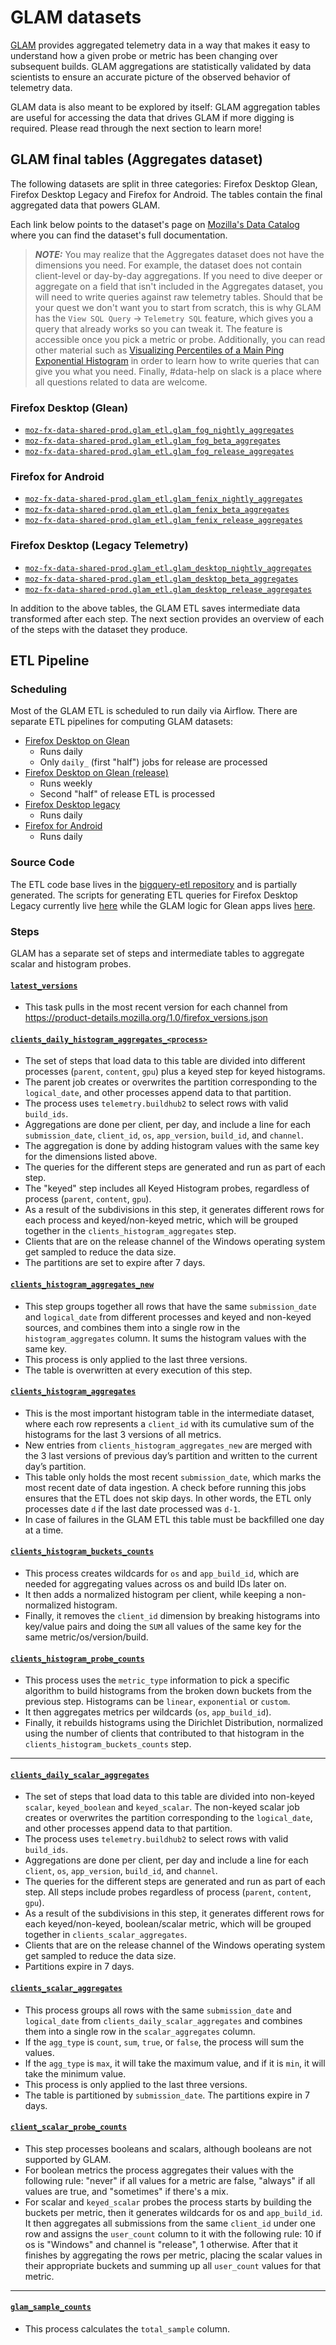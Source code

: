 # GLAM datasets

[GLAM](https://glam.telemetry.mozilla.org) provides aggregated telemetry data in a way that makes it easy to understand how a given probe or metric has been changing over subsequent builds. GLAM aggregations are statistically validated by data scientists to ensure an accurate picture of the observed behavior of telemetry data.

GLAM data is also meant to be explored by itself: GLAM aggregation tables are useful for accessing the data that drives GLAM if more digging is required. Please read through the next section to learn more!

## GLAM final tables (Aggregates dataset)

The following datasets are split in three categories: Firefox Desktop Glean, Firefox Desktop Legacy and Firefox for Android. The tables contain the final aggregated data that powers GLAM.

Each link below points to the dataset's page on [Mozilla's Data Catalog](https://mozilla.acryl.io/) where you can find the dataset's full documentation.

> **_NOTE:_** You may realize that the Aggregates dataset does not have the dimensions you need. For example, the dataset does not contain client-level or day-by-day aggregations.
> If you need to dive deeper or aggregate on a field that isn't included in the Aggregates dataset, you will need to write queries against raw telemetry tables. Should that be your quest we don't want you to start from scratch, this is why GLAM has the `View SQL Query` -> `Telemetry SQL` feature, which gives you a query that already works so you can tweak it. The feature is accessible once you pick a metric or probe. Additionally, you can read other material such as [Visualizing Percentiles of a Main Ping Exponential Histogram](https://docs.telemetry.mozilla.org/cookbooks/main_ping_exponential_histograms.html) in order to learn how to write queries that can give you what you need. Finally, #data-help on slack is a place where all questions related to data are welcome.

### Firefox Desktop (Glean)

- [`moz-fx-data-shared-prod.glam_etl.glam_fog_nightly_aggregates`](<https://mozilla.acryl.io/dataset/urn:li:dataset:(urn:li:dataPlatform:bigquery,moz-fx-data-shared-prod.glam_etl.glam_fog_nightly_aggregates,PROD)/Schema?is_lineage_mode=false&schemaFilter=>)
- [`moz-fx-data-shared-prod.glam_etl.glam_fog_beta_aggregates`](<https://mozilla.acryl.io/dataset/urn:li:dataset:(urn:li:dataPlatform:bigquery,moz-fx-data-shared-prod.glam_etl.glam_fog_beta_aggregates,PROD)/Schema?is_lineage_mode=false&schemaFilter=>)
- [`moz-fx-data-shared-prod.glam_etl.glam_fog_release_aggregates`](<https://mozilla.acryl.io/dataset/urn:li:dataset:(urn:li:dataPlatform:bigquery,moz-fx-data-shared-prod.glam_etl.glam_fog_release_aggregates,PROD)/Schema?is_lineage_mode=false&schemaFilter=>)

### Firefox for Android

- [`moz-fx-data-shared-prod.glam_etl.glam_fenix_nightly_aggregates`](<https://mozilla.acryl.io/dataset/urn:li:dataset:(urn:li:dataPlatform:bigquery,moz-fx-data-shared-prod.glam_etl.glam_fenix_nightly_aggregates,PROD)/Schema?is_lineage_mode=false&schemaFilter=>)
- [`moz-fx-data-shared-prod.glam_etl.glam_fenix_beta_aggregates`](<https://mozilla.acryl.io/dataset/urn:li:dataset:(urn:li:dataPlatform:bigquery,moz-fx-data-shared-prod.glam_etl.glam_fenix_beta_aggregates,PROD)/Schema?is_lineage_mode=false&schemaFilter=>)
- [`moz-fx-data-shared-prod.glam_etl.glam_fenix_release_aggregates`](<https://mozilla.acryl.io/dataset/urn:li:dataset:(urn:li:dataPlatform:bigquery,moz-fx-data-shared-prod.glam_etl.glam_fenix_release_aggregates,PROD)/Schema?is_lineage_mode=false&schemaFilter=>)

### Firefox Desktop (Legacy Telemetry)

- [`moz-fx-data-shared-prod.glam_etl.glam_desktop_nightly_aggregates`](<https://mozilla.acryl.io/dataset/urn:li:dataset:(urn:li:dataPlatform:bigquery,moz-fx-data-shared-prod.glam_etl.glam_desktop_nightly_aggregates,PROD)/Schema?is_lineage_mode=false&schemaFilter=>)
- [`moz-fx-data-shared-prod.glam_etl.glam_desktop_beta_aggregates`](<https://mozilla.acryl.io/dataset/urn:li:dataset:(urn:li:dataPlatform:bigquery,moz-fx-data-shared-prod.glam_etl.glam_desktop_beta_aggregates,PROD)/Schema?is_lineage_mode=false&schemaFilter=>)
- [`moz-fx-data-shared-prod.glam_etl.glam_desktop_release_aggregates`](<https://mozilla.acryl.io/dataset/urn:li:dataset:(urn:li:dataPlatform:bigquery,moz-fx-data-shared-prod.glam_etl.glam_desktop_release_aggregates,PROD)/Schema?is_lineage_mode=false&schemaFilter=>)

In addition to the above tables, the GLAM ETL saves intermediate data transformed after each step. The next section provides an overview of each of the steps with the dataset they produce.

## ETL Pipeline

### Scheduling

Most of the GLAM ETL is scheduled to run daily via Airflow. There are separate ETL pipelines for computing GLAM datasets:

- [Firefox Desktop on Glean](https://workflow.telemetry.mozilla.org/dags/glam_fog/grid)
  - Runs daily
  - Only `daily_` (first "half") jobs for release are processed
- [Firefox Desktop on Glean (release)](https://workflow.telemetry.mozilla.org/dags/glam_fog_release/grid)
  - Runs weekly
  - Second "half" of release ETL is processed
- [Firefox Desktop legacy](https://workflow.telemetry.mozilla.org/dags/glam/grid)
  - Runs daily
- [Firefox for Android](https://workflow.telemetry.mozilla.org/dags/glam_fenix/grid)
  - Runs daily

### Source Code

The ETL code base lives in the [bigquery-etl repository](https://github.com/mozilla/bigquery-etl) and is partially generated. The scripts for generating ETL queries for Firefox Desktop Legacy currently live [here](https://github.com/mozilla/bigquery-etl/tree/main/script/glam) while the GLAM logic for Glean apps lives [here](https://github.com/mozilla/bigquery-etl/tree/main/bigquery_etl/glam).

### Steps

GLAM has a separate set of steps and intermediate tables to aggregate scalar and histogram probes.

#### [`latest_versions`](<https://mozilla.acryl.io/dataset/urn:li:dataset:(urn:li:dataPlatform:bigquery,moz-fx-data-shared-prod.telemetry.latest_versions,PROD)/Schema?is_lineage_mode=false&schemaFilter=>)

- This task pulls in the most recent version for each channel from https://product-details.mozilla.org/1.0/firefox_versions.json

#### [`clients_daily_histogram_aggregates_<process>`](<https://mozilla.acryl.io/dataset/urn:li:dataset:(urn:li:dataPlatform:bigquery,moz-fx-data-shared-prod.telemetry.clients_daily_histogram_aggregates,PROD)/View%20Definition?is_lineage_mode=false>)

- The set of steps that load data to this table are divided into different processes (`parent`, `content`, `gpu`) plus a keyed step for keyed histograms.
- The parent job creates or overwrites the partition corresponding to the `logical_date`, and other processes append data to that partition.
- The process uses `telemetry.buildhub2` to select rows with valid `build_ids`.
- Aggregations are done per client, per day, and include a line for each `submission_date`, `client_id`, `os`, `app_version`, `build_id`, and `channel`.
- The aggregation is done by adding histogram values with the same key for the dimensions listed above.
- The queries for the different steps are generated and run as part of each step.
- The "keyed" step includes all Keyed Histogram probes, regardless of process (`parent`, `content`, `gpu`).
- As a result of the subdivisions in this step, it generates different rows for each process and keyed/non-keyed metric, which will be grouped together in the `clients_histogram_aggregates` step.
- Clients that are on the release channel of the Windows operating system get sampled to reduce the data size.
- The partitions are set to expire after 7 days.

#### [`clients_histogram_aggregates_new`](<https://mozilla.acryl.io/dataset/urn:li:dataset:(urn:li:dataPlatform:bigquery,moz-fx-data-shared-prod.telemetry_derived.clients_histogram_aggregates_new_v1,PROD)/Schema?is_lineage_mode=false&schemaFilter=>)

- This step groups together all rows that have the same `submission_date` and `logical_date` from different processes and keyed and non-keyed sources, and combines them into a single row in the `histogram_aggregates` column. It sums the histogram values with the same key.
- This process is only applied to the last three versions.
- The table is overwritten at every execution of this step.

#### [`clients_histogram_aggregates`](<https://mozilla.acryl.io/dataset/urn:li:dataset:(urn:li:dataPlatform:bigquery,moz-fx-data-shared-prod.telemetry_derived.clients_histogram_aggregates_v2,PROD)/Schema?is_lineage_mode=false&schemaFilter=>)

- This is the most important histogram table in the intermediate dataset, where each row represents a `client_id` with its cumulative sum of the histograms for the last 3 versions of all metrics.
- New entries from `clients_histogram_aggregates_new` are merged with the 3 last versions of previous day’s partition and written to the current day’s partition.
- This table only holds the most recent `submission_date`, which marks the most recent date of data ingestion. A check before running this jobs ensures that the ETL does not skip days. In other words, the ETL only processes date `d` if the last date processed was `d-1`.
- In case of failures in the GLAM ETL this table must be backfilled one day at a time.

#### [`clients_histogram_buckets_counts`](<https://mozilla.acryl.io/dataset/urn:li:dataset:(urn:li:dataPlatform:bigquery,moz-fx-data-shared-prod.telemetry_derived.clients_histogram_bucket_counts_v1,PROD)/Schema?is_lineage_mode=false&schemaFilter=>)

- This process creates wildcards for `os` and `app_build_id`, which are needed for aggregating values across os and build IDs later on.
- It then adds a normalized histogram per client, while keeping a non-normalized histogram.
- Finally, it removes the `client_id` dimension by breaking histograms into key/value pairs and doing the `SUM` all values of the same key for the same metric/os/version/build.

#### [`clients_histogram_probe_counts`](<https://mozilla.acryl.io/dataset/urn:li:dataset:(urn:li:dataPlatform:bigquery,moz-fx-data-shared-prod.telemetry_derived.clients_histogram_probe_counts_v1,PROD)/Schema?is_lineage_mode=false&schemaFilter=>)

- This process uses the `metric_type` information to pick a specific algorithm to build histograms from the broken down buckets from the previous step. Histograms can be `linear`, `exponential` or `custom`.
- It then aggregates metrics per wildcards (`os`, `app_build_id`).
- Finally, it rebuilds histograms using the Dirichlet Distribution, normalized using the number of clients that contributed to that histogram in the `clients_histogram_buckets_counts` step.

---

#### [`clients_daily_scalar_aggregates`](<https://mozilla.acryl.io/dataset/urn:li:dataset:(urn:li:dataPlatform:bigquery,moz-fx-data-shared-prod.telemetry.clients_daily_scalar_aggregates,PROD)/Schema?is_lineage_mode=false&schemaFilter=>)

- The set of steps that load data to this table are divided into non-keyed `scalar`, `keyed_boolean` and `keyed_scalar`. The non-keyed scalar job creates or overwrites the partition corresponding to the `logical_date`, and other processes append data to that partition.
- The process uses `telemetry.buildhub2` to select rows with valid `build_ids`.
- Aggregations are done per client, per day and include a line for each `client`, `os`, `app_version`, `build_id`, and `channel`.
- The queries for the different steps are generated and run as part of each step. All steps include probes regardless of process (`parent`, `content`, `gpu`).
- As a result of the subdivisions in this step, it generates different rows for each keyed/non-keyed, boolean/scalar metric, which will be grouped together in `clients_scalar_aggregates`.
- Clients that are on the release channel of the Windows operating system get sampled to reduce the data size.
- Partitions expire in 7 days.

#### [`clients_scalar_aggregates`](<https://mozilla.acryl.io/dataset/urn:li:dataset:(urn:li:dataPlatform:bigquery,mozdata.telemetry.clients_scalar_aggregates,PROD)/Schema?is_lineage_mode=false&schemaFilter=>)

- This process groups all rows with the same `submission_date` and `logical_date` from `clients_daily_scalar_aggregates` and combines them into a single row in the `scalar_aggregates` column.
- If the `agg_type` is `count`, `sum`, `true`, or `false`, the process will sum the values.
- If the `agg_type` is `max`, it will take the maximum value, and if it is `min`, it will take the minimum value.
- This process is only applied to the last three versions.
- The table is partitioned by `submission_date`. The partitions expire in 7 days.

#### [`client_scalar_probe_counts`](<https://mozilla.acryl.io/tasks/urn:li:dataJob:(urn:li:dataFlow:(airflow,glam,prod),client_scalar_probe_counts)/Documentation?is_lineage_mode=false>)

- This step processes booleans and scalars, although booleans are not supported by GLAM.
- For boolean metrics the process aggregates their values with the following rule: "never" if all values for a metric are false, "always" if all values are true, and "sometimes" if there's a mix.
- For scalar and `keyed_scalar` probes the process starts by building the buckets per metric, then it generates wildcards for os and `app_build_id`. It then aggregates all submissions from the same `client_id` under one row and assigns the `user_count` column to it with the following rule: 10 if os is "Windows" and channel is "release", 1 otherwise. After that it finishes by aggregating the rows per metric, placing the scalar values in their appropriate buckets and summing up all `user_count` values for that metric.

---

#### [`glam_sample_counts`](<https://mozilla.acryl.io/dataset/urn:li:dataset:(urn:li:dataPlatform:bigquery,moz-fx-data-shared-prod.telemetry_derived.glam_sample_counts_v1,PROD)/Schema?is_lineage_mode=false&schemaFilter=>)

- This process calculates the `total_sample` column.
